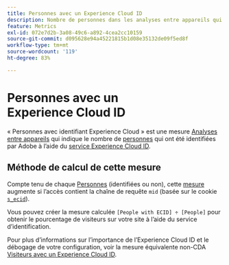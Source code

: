 ```yaml
---
title: Personnes avec un Experience Cloud ID
description: Nombre de personnes dans les analyses entre appareils qui disposent d’un Experience Cloud ID.
feature: Metrics
exl-id: 072e7d2b-3a08-49c6-a892-4cea2cc10159
source-git-commit: d095628e94a45221815b1d08e35132de09f5ed8f
workflow-type: tm+mt
source-wordcount: '119'
ht-degree: 83%

---
```


# Personnes avec un Experience Cloud ID

« Personnes avec identifiant Experience Cloud » est une mesure [Analyses entre appareils](../cda/overview.md) qui indique le nombre de [personnes](people.md) qui ont été identifiées par Adobe à l’aide du [service Experience Cloud ID](https://experienceleague.adobe.com/docs/id-service/using/home.html?lang=fr).

## Méthode de calcul de cette mesure

Compte tenu de chaque [Personnes](people.md) (identifiées ou non), cette [mesure](overview.md) augmente si l’accès contient la chaîne de requête `mid` (basée sur le cookie [`s_ecid`](https://experienceleague.adobe.com/docs/core-services/interface/ec-cookies/cookies-analytics.html?lang=fr)).

Vous pouvez créer la mesure calculée `[People with ECID] ÷ [People]` pour obtenir le pourcentage de visiteurs sur votre site à l’aide du service d’identification.

Pour plus d’informations sur l’importance de l’Experience Cloud ID et le débogage de votre configuration, voir la mesure équivalente non-CDA [Visiteurs avec un Experience Cloud ID](visitors-with-ecid.md).
